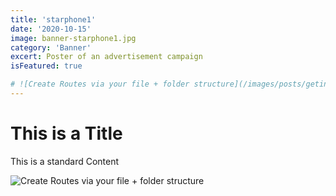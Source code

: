 ```yaml
---
title: 'starphone1'
date: '2020-10-15'
image: banner-starphone1.jpg
category: 'Banner'
excert: Poster of an advertisement campaign
isFeatured: true

# ![Create Routes via your file + folder structure](/images/posts/geting-started/getting-started-nextjs.png)
---
```

# This is a Title
This is a standard Content

![Create Routes via your file + folder structure](banner-starphone1.jpg)